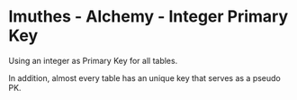 # Imuthes - Alchemy - Integer Primary Key

Using an integer as Primary Key for all tables.

In addition, almost every table has an unique key that serves as a pseudo PK.


